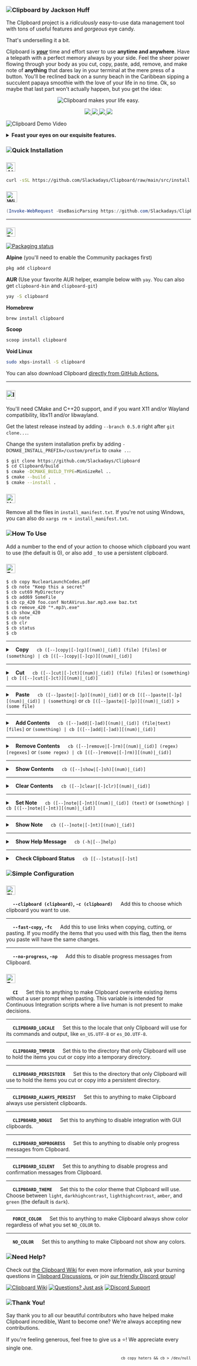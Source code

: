 ### ![Clipboard by Jackson Huff](documentation/readme-assets/CBBanner.png)

The Clipboard project is a _ridiculously_ easy-to-use data management tool with tons of useful features and _gorgeous_ eye candy.

That's underselling it a bit.

Clipboard is **_<ins>your</ins>_** time and effort saver to use **anytime and anywhere**. Have a telepath with a perfect memory always by your side. Feel the sheer power flowing through your body as you cut, copy, paste, add, remove, and make note of **anything** that dares lay in your terminal at the mere press of a button. You'll be reclined back on a sunny beach in the Caribbean sipping a succulent papaya smoothie with the love of your life in no time. Ok, so maybe that last part won't actually happen, but you get the idea:

<p align="center"> 
    <img src="documentation/readme-assets/ClipboardMakesYourLifeEasy.png" alt="Clipboard makes your life easy." />
</p>

<p align="center">
    <a href="https://github.com/Slackadays/Clipboard/actions">
        <img src="https://img.shields.io/github/actions/workflow/status/Slackadays/Clipboard/build-clipboard.yml?branch=main&label=BUILDS&style=for-the-badge">
        <img src="https://img.shields.io/github/actions/workflow/status/slackadays/Clipboard/lint-clipboard.yml?branch=main&label=CHECKS&style=for-the-badge">
        <img src="https://img.shields.io/github/actions/workflow/status/Slackadays/Clipboard/test-clipboard.yml?branch=main&label=TESTS&style=for-the-badge">
    </a>
    <a href="https://app.codecov.io/gh/Slackadays/Clipboard">
        <img src="https://img.shields.io/codecov/c/github/slackadays/Clipboard/main?style=for-the-badge&label=COVERAGE&token=RO7KDOZ6Q2">
    </a>
</p>

![Clipboard Demo Video](documentation/readme-assets/ClipboardDemo.gif)

<details><summary><b>Feast your eyes on our exquisite features.</b></summary>

- **Cut, copy, or paste files, directories, text, data, or any other kind of information.**
- **Add, remove, or make note of whatever you hold with Clipboard.**
- **Store everything in an _infinite_ number of different containers at your disposal.**
- **Choose if your containers are temporary or totally persistent.**
- **Connect right with your regular desktop [which Clipboard probably supports.](https://github.com/Slackadays/Clipboard/wiki/GUI-Clipboard-Compat)**
- **Do all of this in style with Clipboard's beautiful design.**
- **Works great on anything that supports C++20, which is Linux, Windows, macOS, FreeBSD, OpenBSD, NetBSD, OpenIndiana, DragonFlyBSD, Haiku, and probably more.**
- **Speak español, português, or Türkçe? You're in luck because Clipboard's in these languages too.**
- **Love freedom? We've got your back because Clipboard's 100% free and open source under the GPLv3.**
- **Fan of creativity? Say no more as you can choose any of several color themes to make Clipboard look exactly how you want.**
- **Addicted to technical details? Have we got something real good for you, as Clipboard is currently the only program (as of this writing) to implement a filesystem-based clipboard storage system and fully support it.**
- **Still not convinced? What if you were told you could easily script Clipboard to do whatever you wanted. Imagine having your elaborate workflow all automated, and all you had to do is run the script.**

</details>

### ![Quick Installation](documentation/readme-assets/CBQuickInstallation.png)
### <a href="https://github.com/Slackadays/Clipboard/blob/main/src/install.sh"><img src="documentation/readme-assets/AllExceptWindows.png" alt="All Except Windows" height=25px /></a>
```bash
curl -sSL https://github.com/Slackadays/Clipboard/raw/main/src/install.sh | sh
```
### <a href="https://github.com/Slackadays/Clipboard/blob/main/src/install.ps1"><img src="documentation/readme-assets/WindowsRunAsAdmin.png" alt="Windows (run as Administrator)" height=30px /></a>
```powershell
(Invoke-WebRequest -UseBasicParsing https://github.com/Slackadays/Clipboard/raw/main/src/install.ps1).Content | powershell
```

---

### <img src="documentation/readme-assets/PremadeBuilds.png" alt="Premade Builds" height=25px />

<a href="https://repology.org/project/clipboard/versions"><img src="https://repology.org/badge/vertical-allrepos/clipboard.svg" alt="Packaging status"></a>

**Alpine** (you'll need to enable the Community packages first)
```sh
pkg add clipboard
```

**AUR** (Use your favorite AUR helper, example below with `yay`. You can also get `clipboard-bin` and `clipboard-git`)
```sh
yay -S clipboard
```

**Homebrew**
```sh
brew install clipboard
```

**Scoop**
```powershell
scoop install clipboard
```

**Void Linux**
```sh
sudo xbps-install -S clipboard
```

You can also download Clipboard [directly from GitHub Actions.](https://nightly.link/Slackadays/Clipboard/workflows/main/main)

---

### <img src="documentation/readme-assets/InstallManually.png" alt="Install Manually" height=25px />
You'll need CMake and C++20 support, and if you want X11 and/or Wayland compatibility, libx11 and/or libwayland.

Get the latest release instead by adding `--branch 0.5.0` right after `git clone...`.

Change the system installation prefix by adding `-DCMAKE_INSTALL_PREFIX=/custom/prefix` to `cmake ..`.
```bash
$ git clone https://github.com/Slackadays/Clipboard 
$ cd Clipboard/build
$ cmake -DCMAKE_BUILD_TYPE=MinSizeRel ..
$ cmake --build .
$ cmake --install .
```

### <img src="documentation/readme-assets/Uninstall.png" alt="Uninstall" height=25px />

Remove all the files in `install_manifest.txt`. If you're not using Windows, you can also do `xargs rm < install_manifest.txt`.

### ![How To Use](documentation/readme-assets/CBHowToUse.png)

Add a number to the end of your action to choose which clipboard you want to use (the default is 0), or also add `_` to use a persistent clipboard. 

### <img src="documentation/readme-assets/Examples.png" alt="Examples" height=25px />

```
$ cb copy NuclearLaunchCodes.pdf
$ cb note "Keep this a secret"
$ cb cut69 MyDirectory
$ cb add69 SomeFile
$ cb cp_420 foo.conf NotAVirus.bar.mp3.exe baz.txt
$ cb remove_420 "*.mp3\.exe"
$ cb show_420
$ cb note
$ cb clr
$ cb status
$ cb
```

---

<details><summary> &ensp; <b>Copy</b> &emsp; <code>cb ([--]copy|[-]cp)[(num)|_(id)] (file) [files]</code> or <code>(something) | cb [([--]copy|[-]cp)][(num)|_(id)]</code></summary>

---

Copy a file.
```
$ cb copy FooFile
$ cb cp FooFile # These are the same!
```

Copy a file and a directory.
```
$ cb copy FooFile BarDir
$ cb cp FooFile BarDir # These are also the same!
```

Copy piped in data.
```
$ echo "Foobar" | cb
$ echo "Foobar" | cb copy # These are the same!
```

Copy text directly.
```
$ cb copy "Aventura was the best bachata band"
```
Note: This happens instead of copying a file/directory if there is only one item present and that item doesn't exist as a file/directory.

Copy a file to the clipboard named "4"
```
$ cb copy4 FooFile
```

Copy piped in data to the persistent clipboard named "hello"
```
$ echo "Foobar" | cb copy_hello
```

Copy text to the clipboard named "hey"
```
$ cb --clipboard hey copy "Aventura was the best bachata band"
$ cb -c hey copy "Aventura was the best bachata band" # These are the same!
```

Copy a file with spaces and many directories to clipboard "50" using the abbreviated action name.
```
$ cb cp50 "Aventura/God's Project/04 Un Chi Chi.flac" BarDir BazDir
```

</details>

---

<details><summary> &ensp; <b>Cut</b> &emsp; <code>cb ([--]cut|[-]ct)[(num)|_(id)] (file) [files]</code> or <code>(something) | cb [([--]cut|[-]ct)][(num)|_(id)]</code></summary>

---

Cut a file.
```
$ cb cut FooFile
$ cb ct FooFile # These are the same!
```

Cut a file and a directory.
```
$ cb cut FooFile BarDir
$ cb ct FooFile BarDir # These are also the same!
```

Cut piped in data.
```
$ echo "Foobar" | cb cut
```
Note: Cutting piped in data is the same as copying, except that Clipboard will delete all content after you paste it somewhere.

Cut text directly.
```
$ cb cut "Hunter2"
```
Note: This happens instead of cutting a file/directory if there is only one item present and that item doesn't exist as a file/directory.

Cut a file to the clipboard named "4"
```
$ cb cut4 FooFile
```

Cut piped in data to the persistent clipboard named "hello"
```
$ echo "Foobar" | cb cut_hello
```

Cut text to the clipboard named "hey"
```
$ cb --clipboard hey cut "Aventura was the best bachata band"
$ cb -c hey cut "Aventura was the best bachata band" # These are the same!
```

Cut a file with spaces and many directories to clipboard "50" using the abbreviated action name.
```
$ cb ct50 "Aventura/God's Project/04 Un Chi Chi.flac" BarDir BazDir
```

</details>

---

<details><summary> &ensp; <b>Paste</b> &emsp; <code>cb ([--]paste|[-]p)[(num)|_(id)]</code> or <code>cb [([--]paste|[-]p][(num)|_(id)] | (something)</code> or <code>cb [([--]paste|[-]p)][(num)|_(id)] > (some file)</code></summary>

---

Start by copying or cutting something.
```
$ cb copy FooFile WhyAventuraIsTheBest.pdf
```

Paste in the current working directory.
```
$ cb paste
$ cb p # These are the same!
```
Note: If you paste after cutting, then Clipboard will delete the original files that you cut.

Now, let's copy some raw data.
```
$ echo "Bananas!" | cb
```

Paste the raw data file in the current working directory.
```
$ cb paste
$ cb p # Also the same
```

Pipe everything out to some file.
```
$ cb paste > SomeFile
$ cb p > SomeFile
$ cb > SomeFile # These three versions all work great!
```

Pipe everything from clipboard "42" out to some file.
```
$ cb paste42 > SomeFile
$ cb p42 > SomeFile
$ cb -c 42 > SomeFile # These three versions all work great!
```

Pipe everything out to some program.
```
$ cb paste | cat
$ cb p | cat
$ cb | cat # These three versions also all work great.
$ cb | Write-Output # The version for PowerShell
```

Pipe everything from persistent clipboard "2" out to some program.
```
$ cb paste_2 | cat
$ cb p_2 | cat
$ cb -c _2 | cat # These three versions also all work great.
$ cb -c _2 | Write-Output # The version for PowerShell
```

Note: If you paste after cutting, then Clipboard will delete the raw data afterwards, effectively only letting you paste once.

</details>

---

<details><summary> &ensp; <b>Add Contents</b> &emsp; <code>cb ([--]add|[-]ad)[(num)|_(id)] (file|text) [files]</code> or <code>(something) | cb [([--]add|[-]ad)][(num)|_(id)]</code></summary>

---

Start by copying something.
```
$ cb copy FooFile
```

Add a file.
```
$ cb add SomeOtherFile
$ cb ad SomeOtherFile # Abbreviated
# Clipboard now holds FooFile and SomeOtherFile
```

Add a directory.
```
$ cb add BarDir
$ cb ad BarDir # Abbreviated
```

Now let's copy some raw data.
```
$ cb copy "'Let me find that'"
```

Add raw data to the end of what's stored.
```
$ cb add " is one of Romeo Santos' catchphrases."
# The content is now: 'Let me find that' is one of Romeo Santos' catchphrases.
```

Add raw data by piping it in.
```
$ echo " What's yours?" | cb add 
# The content is now: 'Let me find that' is one of Romeo Santos' catchphrases. What's yours?
```

</details>

---

<details><summary> &ensp; <b>Remove Contents</b> &emsp; <code>cb ([--]remove|[-]rm)[(num)|_(id)] (regex) [regexes]</code> or <code>(some regex) | cb [([--]remove|[-]rm)][(num)|_(id)]</code></summary>

---

Start by copying something.
```
$ cb copy FooFile BarDir BazDir
```

Remove everything starting with "B"
```
$ cb remove "B.*"
# Clipboard will match this against "BarDir" and "BazDir" and remove them
```

Remove everything matching a specific name
```
$ cb remove "BarDir"
# Clipboard will match this against "BarDir" only and remove it
```

Now let's copy some raw data.
```
$ cb copy "A bachatero is someone who makes bachata music."
```

Remove anything with a space beforehand and that ends with "-ero"
```
$ cb remove "(?<= ).*ero"
# The content is now: A  is someone who makes bachata music.
```

Remove anything matching "music" by piping the pattern in.
```
$ echo "music" | cb remove
# The content is now: A  is someone who makes bachata .
```

</details>

---

<details><summary> &ensp; <b>Show Contents</b> &emsp; <code>cb ([--]show|[-]sh)[(num)|_(id)]</code></summary>

---

Start by copying something.
```
$ cb copy FooFile BarDir BazDir
```

List all the items in the clipboard.
```
$ cb show
$ cb sh # These both work great!
```

Now let's copy some raw data.
```
$ cb copy "Those who are tired of bachata are tired of life"
```

Show the contents of the clipboard.
```
$ cb show
```
Note: If there is a lot of data, Clipboard may only show enough to fill the terminal screen.

</details>

---

<details><summary> &ensp; <b>Clear Contents</b> &emsp; <code>cb ([--]clear|[-]clr)[(num)|_(id)]</code></summary>

---

Start by copying something.
```
$ cb copy FooFile BarDir BazDir
```

Clear the clipboard of all data.
```
$ cb clear
$ cb clr # These both work great!
```

</details>

---

<details><summary> &ensp; <b>Set Note</b> &emsp; <code>cb ([--]note|[-]nt)[(num)|_(id)] (text)</code> or <code>(something) | cb [([--]note|[-]nt)][(num)|_(id)]</code></summary>

---

Add a personal note to a clipboard.
```
$ cb note "For my Aventura music collection"
$ cb nt "For my Aventura music collection" # This also works great!
```

Add a personal note to a clipboard by piping it in.
```
$ echo "For my Aventura music collection" | cb note
$ echo "For my Aventura music collection" | cb nt # This also works great!
```

Remove a note from a clipboard.
```
$ cb note ""
```

</details>

---

<details><summary> &ensp; <b>Show Note</b> &emsp; <code>cb ([--]note|[-]nt)[(num)|_(id)]</code></summary>

---

Start by adding a note to a clipboard.
```
$ cb note "For my Aventura music collection"
```

Show the note you added.
```
$ cb note
```

</details>

---

<details><summary> &ensp; <b>Show Help Message</b> &emsp; <code>cb (-h|[--]help)</code></summary>

---

Show the help message.
```
$ cb help
$ cb --help
$ cb -h # These three versions all work great!
```

</details>

---

<details><summary> &ensp; <b>Check Clipboard Status</b> &emsp; <code>cb [[--]status|[-]st]</code></summary>

---

Check the status of all clipboards that have content.
```
$ cb status
$ cb st
$ cb # These all work great!
```

</details>

### ![Simple Configuration](documentation/readme-assets/CBSimpleConfiguration.png)

### <img src="documentation/readme-assets/Flags.png" alt="Flags" height=25px />

 &emsp; **`--clipboard (clipboard)`, `-c (clipboard)`** &emsp; Add this to choose which clipboard you want to use.

---

 &emsp; **`--fast-copy`, `-fc`** &emsp; Add this to use links when copying, cutting, or pasting. If you modify the items that you used with this flag, then the items you paste will have the same changes.

---

 &emsp; **`--no-progress`, `-np`** &emsp; Add this to disable progress messages from Clipboard.

### <img src="documentation/readme-assets/EnvironmentVariables.png" alt="Environment Variables" height=25px />

 &emsp; **`CI`** &emsp; Set this to anything to make Clipboard overwrite existing items without a user prompt when pasting. This variable is intended for Continuous Integration scripts where a live human is not present to make decisions.

---

 &emsp; **`CLIPBOARD_LOCALE`** &emsp; Set this to the locale that only Clipboard will use for its commands and output, like `en_US.UTF-8` or `es_DO.UTF-8`.

---

 &emsp; **`CLIPBOARD_TMPDIR`** &emsp; Set this to the directory that only Clipboard will use to hold the items you cut or copy into a temporary directory.

---

 &emsp; **`CLIPBOARD_PERSISTDIR`** &emsp; Set this to the directory that only Clipboard will use to hold the items you cut or copy into a persistent directory.

---

 &emsp; **`CLIPBOARD_ALWAYS_PERSIST`** &emsp; Set this to anything to make Clipboard always use persistent clipboards.

---

 &emsp; **`CLIPBOARD_NOGUI`** &emsp; Set this to anything to disable integration with GUI clipboards.

---

 &emsp; **`CLIPBOARD_NOPROGRESS`** &emsp; Set this to anything to disable only progress messages from Clipboard.

---

 &emsp; **`CLIPBOARD_SILENT`** &emsp; Set this to anything to disable progress and confirmation messages from Clipboard.

---

 &emsp; **`CLIPBOARD_THEME`** &emsp; Set this to the color theme that Clipboard will use. Choose between `light`, `darkhighcontrast`, `lighthighcontrast`, `amber`, and `green` (the default is `dark`).

---

 &emsp; **`FORCE_COLOR`** &emsp; Set this to anything to make Clipboard always show color regardless of what you set `NO_COLOR` to.

---

 &emsp; **`NO_COLOR`** &emsp; Set this to anything to make Clipboard not show any colors.

### ![Need Help?](documentation/readme-assets/NeedHelp.png)

Check out [the Clipboard Wiki](https://github.com/Slackadays/Clipboard/wiki) for even more information, ask your burning questions in [Clipboard Discussions](https://github.com/Slackadays/Clipboard/discussions), or join [our friendly Discord group](https://discord.gg/J6asnc3pEG)! 

[![Clipboard Wiki](https://img.shields.io/badge/Docs-Wiki-green?style=for-the-badge)](https://github.com/Slackadays/Clipboard/wiki)
[![Questions? Just ask](https://img.shields.io/badge/Questions%3F-Just%20Ask-red?style=for-the-badge)](https://github.com/Slackadays/Clipboard/discussions)
[![Discord Support](https://img.shields.io/badge/CHAT-DISCORD-blue?style=for-the-badge)](https://discord.gg/J6asnc3pEG)

### ![Thank You!](documentation/readme-assets/ThankYou.png)

Say thank you to all our beautiful contributors who have helped make Clipboard incredible[.](https://www.youtube.com/watch?v=yjdHGmRKz08)
 Want to become one? We're always accepting new contributions.

If you're feeling generous, feel free to give us a :star:! We appreciate every single one.

<p align="right"><sub><code>cb copy haters && cb > /dev/null</code></sub></p>
